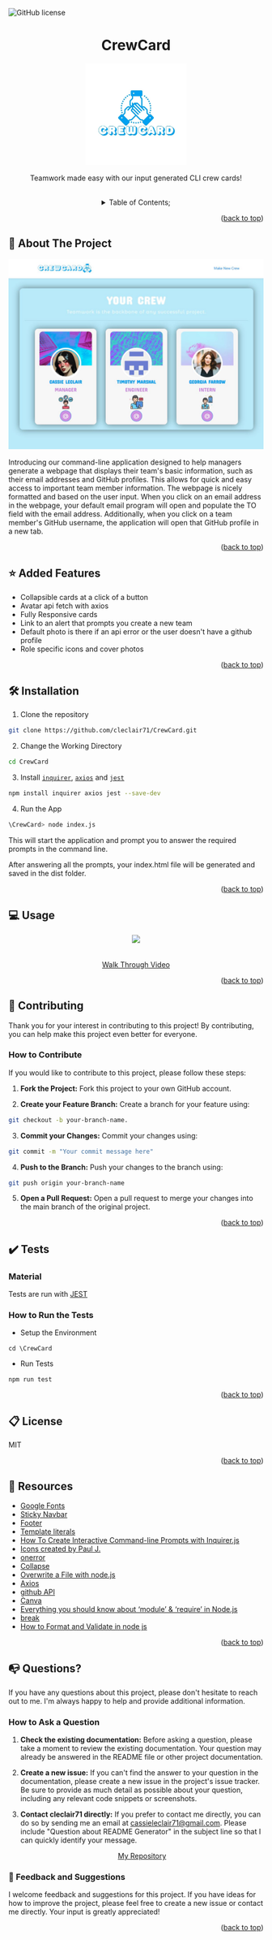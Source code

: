   ![GitHub license](https://img.shields.io/badge/license-MIT-pink.svg)
  <a name="readme-top"></a>
 <br />
 <div align="center">
 <h1 align="center">CrewCard</h1>
    <a href="https://github.com/cleclair71/CrewCard">
     <img src="/assets/crewcardstacked1.jpg" alt="Logo" width="200" height="200">
   </a>
    <p align="center">
      Teamwork made easy with our input generated CLI crew cards!
    </p>
  
<br />
<details><summary>Table of Contents;</summary>

* [About the Project](#description) 

* [Added Features](#features)
 
* [Installation](#installation)
 
* [Usage](#usage) 

* [Contributing](#contributing)

* [Resources](#resources)

* [Tests](#tests)
 
* [license](#license)

* [Questions](#questions)

</details>
</div>

<p align="right">(<a href="#readme-top">back to top</a>)</p>

<a name="description"></a>
## :rocket: About The Project
<p align="center">
  <img src="assets\Capture.JPG"/>
</p>

Introducing our command-line application designed to help managers generate a webpage that displays their team's basic information, such as their email addresses and GitHub profiles. This allows for quick and easy access to important team member information. The webpage is nicely formatted and based on the user input. When you click on an email address in the webpage, your default email program will open and populate the TO field with the email address. Additionally, when you click on a team member's GitHub username, the application will open that GitHub profile in a new tab.

<p align="right">(<a href="#readme-top">back to top</a>)</p>


<a name="features"></a>

## :star: Added Features

 - Collapsible cards at a click of a button
 - Avatar api fetch with axios
 - Fully Responsive cards
 - Link to an alert that prompts you create a new team
 - Default photo is there if an api error or the user doesn't have a github profile
 - Role specific icons and cover photos

<p align="right">(<a href="#readme-top">back to top</a>)</p>

<a name="installation"></a>

## :hammer_and_wrench: Installation

1. Clone the repository 

```bash
git clone https://github.com/cleclair71/CrewCard.git
```
2. Change the Working Directory

```bash
cd CrewCard
```
3. Install [`inquirer`](https://www.npmjs.com/package/inquirer), [`axios`](https://www.npmjs.com/package/axios) and [`jest`](https://www.npmjs.com/package/jest)

```bash
npm install inquirer axios jest --save-dev
```
4. Run the App

```bash
\CrewCard> node index.js
```

This will start the application and prompt you to answer the required prompts in the command line. 

After answering all the prompts, your index.html file will be generated and saved in the dist folder. 


<p align="right">(<a href="#readme-top">back to top</a>)</p>

  <a name="usage"></a>

## :computer: Usage

<div align="center">
     <img src="assets\app.gif">
   </div>
   <br />
   <p align="center"> 
   <a href="https://drive.google.com/file/d/1oZJElx4QXzcGZlfQwMoUEVd9D6Ld_YKO/view?usp=sharing">Walk Through Video</a>
   </p>

<p align="right">(<a href="#readme-top">back to top</a>)</p>
  

 <a name="contributing"></a>

## :handshake: Contributing

Thank you for your interest in contributing to this project! By contributing, you can help make this project even better for everyone.

### How to Contribute

If you would like to contribute to this project, please follow these steps:
      
1. **Fork the Project:** Fork this project to your own GitHub account.

2. **Create your Feature Branch:** Create a branch for your feature using:
```bash 
git checkout -b your-branch-name.
```
3. **Commit your Changes:** Commit your changes using:
```bash 
git commit -m "Your commit message here"
```
4. **Push to the Branch:** Push your changes to the branch using:
```bash 
git push origin your-branch-name
```
5. **Open a Pull Request:** Open a pull request to merge your changes into the main branch of the original project.

<p align="right">(<a href="#readme-top">back to top</a>)</p>

<a name="tests"></a>

## :heavy_check_mark: Tests

### Material

Tests are run with [JEST](https://jestjs.io/)

### How to Run the Tests

* Setup the Environment

```
cd \CrewCard
```

* Run Tests

```
npm run test
```

  
<p align="right">(<a href="#readme-top">back to top</a>)</p>

<a name="license"></a>

## :clipboard: License
MIT
  
<p align="right">(<a href="#readme-top">back to top</a>)</p>

<a name="resources"></a>
## :mag_right: Resources

* [Google Fonts](https://fonts.google.com/)
* [Sticky Navbar](https://bootstrapious.com/p/bootstrap-sticky-navbar)
* [Footer](https://mdbootstrap.com/docs/standard/navigation/footer/)
* [Template literals](https://developer.mozilla.org/en-US/docs/Web/JavaScript/Reference/Template_literals)
* [How To Create Interactive Command-line Prompts with Inquirer.js](https://www.digitalocean.com/community/tutorials/nodejs-interactive-command-line-prompts)
* [Icons created by Paul J.](https://www.flaticon.com/free-icons/programmer)
* [onerror](https://www.w3schools.com/jsref/event_onerror.asp)
* [Collapse](https://getbootstrap.com/docs/4.1/components/collapse/)
* [Overwrite a File with node.js](https://stackoverflow.com/questions/43892482/whats-the-best-way-to-overwrite-a-file-using-fs-in-node-js)
* [Axios](https://kapeli.com/cheat_sheets/Axios.docset/Contents/Resources/Documents/index)
* [github API](https://api.github.com/users/cleclair71)
* [Canva](https://www.canva.com/)
* [Everything you should know about ‘module’ & ‘require’ in Node.js](https://www.freecodecamp.org/news/require-module-in-node-js-everything-about-module-require-ccccd3ad383/)
* [break](https://developer.mozilla.org/en-US/docs/Web/JavaScript/Reference/Statements/break)
* [How to Format and Validate in node js](https://stackoverflow.com/questions/52456065/how-to-format-and-validate-email-node-js)

<p align="right">(<a href="#readme-top">back to top</a>)</p>

<a name="questions"></a>

## :mailbox_with_no_mail: Questions?

If you have any questions about this project, please don't hesitate to reach out to me. I'm always happy to help and provide additional information.

### How to Ask a Question

1. **Check the existing documentation:** Before asking a question, please take a moment to review the existing documentation. Your question may already be answered in the README file or other project documentation.

2. **Create a new issue:** If you can't find the answer to your question in the documentation, please create a new issue in the project's issue tracker. Be sure to provide as much detail as possible about your question, including any relevant code snippets or screenshots.

3. **Contact cleclair71 directly:** If you prefer to contact me directly, you can do so by sending me an email at cassieleclair71@gmail.com. Please include "Question about README Generator" in the subject line so that I can quickly identify your message.

   <p align="center"> 
   <a href="https://github.com/cleclair71/readme-generator/tree/master">My Repository</a>
   </p>
   
### :pray: Feedback and Suggestions

I welcome feedback and suggestions for this project. If you have ideas for how to improve the project, please feel free to create a new issue or contact me directly. Your input is greatly appreciated!
 
  <p align="right">(<a href="#readme-top">back to top</a>)</p>
 
